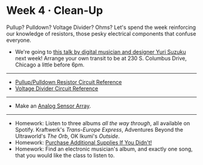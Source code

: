 # Week 4 · Clean-Up

Pullup? Pulldown? Voltage Divider? Ohms? Let's spend the week reinforcing our knowledge of resistors, those pesky electrical components that confuse everyone.

- We're going to [this talk by digital musician and designer Yuri Suzuku](http://www.saic.edu/visiting-artists-program?event=3055) next week! Arrange your own transit to be at 230 S. Columbus Drive, Chicago a little before 6pm.

---

- [Pullup/Pulldown Resistor Circuit Reference](https://learn.sparkfun.com/tutorials/pull-up-resistors)
- [Voltage Divider Circuit Reference](https://learn.sparkfun.com/tutorials/voltage-dividers)

-----

- Make an [Analog Sensor Array](exercise.md).

-----

- Homework: Listen to three albums *all the way through*, all available on Spotify. Kraftwerk's *Trans-Europe Express*, Adventures Beyond the Ultraworld's *The Orb*, OK Ikumi's *Outside*. 
- Homework: [Purchase Additional Supplies If You Didn't!](https://www.adafruit.com/wishlists/455653)
- Homework: Find an electronic musician's album, and exactly one song, that you would like the class to listen to.
